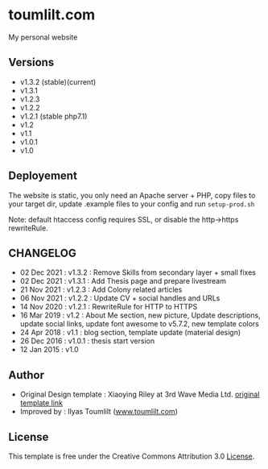 # toumlilt.com

My personal website

## Versions

- v1.3.2 (stable)(current)
- v1.3.1
- v1.2.3
- v1.2.2
- v1.2.1 (stable php7.1)
- v1.2
- v1.1
- v1.0.1
- v1.0

## Deployement

The website is static, you only need an Apache server + PHP, copy files to your target dir, update .example files to your config and run `setup-prod.sh`

Note: default htaccess config requires SSL, or disable the http->https rewriteRule.

## CHANGELOG

- 02 Dec 2021 : v1.3.2 : Remove Skills from secondary layer + small fixes
- 02 Dec 2021 : v1.3.1 : Add Thesis page and prepare livestream
- 21 Nov 2021 : v1.2.3 : Add Colony related articles
- 06 Nov 2021 : v1.2.2 : Update CV + social handles and URLs
- 14 Nov 2020 : v1.2.1 : RewriteRule for HTTP to HTTPS
- 16 Mar 2019 : v1.2 : About Me section, new picture, Update descriptions, update social links, update font awesome to v5.7.2, new template colors
- 24 Apr 2018 : v1.1 : blog section, template update (material design)
- 26 Dec 2016 : v1.0.1 : thesis start version
- 12 Jan 2015 : v1.0

## Author

- Original Design template : Xiaoying Riley at 3rd Wave Media Ltd. [original template link](http://themes.3rdwavemedia.com/)
- Improved by : Ilyas Toumlilt (www.toumlilt.com)

## License

This template is free under the Creative Commons Attribution 3.0 [License](https://creativecommons.org/licenses/by/3.0/).
